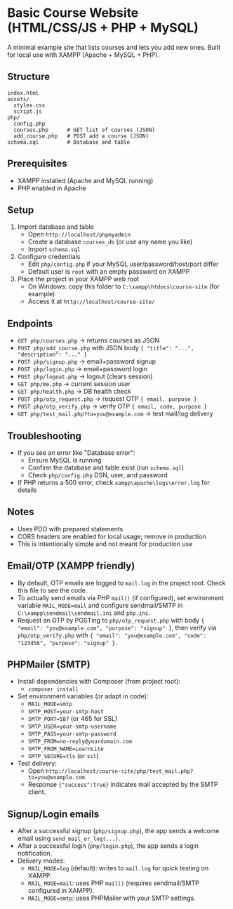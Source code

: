 # Basic Course Website (HTML/CSS/JS + PHP + MySQL)

A minimal example site that lists courses and lets you add new ones. Built for local use with XAMPP (Apache + MySQL + PHP).

## Structure

```
index.html
assets/
  styles.css
  script.js
php/
  config.php
  courses.php      # GET list of courses (JSON)
  add_course.php   # POST add a course (JSON)
schema.sql         # Database and table
```

## Prerequisites
- XAMPP installed (Apache and MySQL running)
- PHP enabled in Apache

## Setup
1. Import database and table
   - Open `http://localhost/phpmyadmin`
   - Create a database `courses_db` (or use any name you like)
   - Import `schema.sql`
2. Configure credentials
   - Edit `php/config.php` if your MySQL user/password/host/port differ
   - Default user is `root` with an empty password on XAMPP
3. Place the project in your XAMPP web root
   - On Windows: copy this folder to `C:\xampp\htdocs\course-site` (for example)
   - Access it at `http://localhost/course-site/`

## Endpoints
- `GET php/courses.php` → returns courses as JSON
- `POST php/add_course.php` with JSON body `{ "title": "...", "description": "..." }`
- `POST php/signup.php` → email+password signup
- `POST php/login.php` → email+password login
- `POST php/logout.php` → logout (clears session)
- `GET php/me.php` → current session user
- `GET php/health.php` → DB health check
- `POST php/otp_request.php` → request OTP `{ email, purpose }`
- `POST php/otp_verify.php` → verify OTP `{ email, code, purpose }`
- `GET php/test_mail.php?to=you@example.com` → test mail/log delivery

## Troubleshooting
- If you see an error like "Database error":
  - Ensure MySQL is running
  - Confirm the database and table exist (run `schema.sql`)
  - Check `php/config.php` DSN, user, and password
- If PHP returns a 500 error, check `xampp\apache\logs\error.log` for details

## Notes
- Uses PDO with prepared statements
- CORS headers are enabled for local usage; remove in production
- This is intentionally simple and not meant for production use

## Email/OTP (XAMPP friendly)
- By default, OTP emails are logged to `mail.log` in the project root. Check this file to see the code.
- To actually send emails via PHP `mail()` (if configured), set environment variable `MAIL_MODE=mail` and configure sendmail/SMTP in `C:\xampp\sendmail\sendmail.ini` and `php.ini`.
- Request an OTP by POSTing to `php/otp_request.php` with body `{ "email": "you@example.com", "purpose": "signup" }`, then verify via `php/otp_verify.php` with `{ "email": "you@example.com", "code": "123456", "purpose": "signup" }`.

## PHPMailer (SMTP)
- Install dependencies with Composer (from project root):
  - `composer install`
- Set environment variables (or adapt in code):
  - `MAIL_MODE=smtp`
  - `SMTP_HOST=your-smtp-host`
  - `SMTP_PORT=587` (or 465 for SSL)
  - `SMTP_USER=your-smtp-username`
  - `SMTP_PASS=your-smtp-password`
  - `SMTP_FROM=no-reply@yourdomain.com`
  - `SMTP_FROM_NAME=LearnLite`
  - `SMTP_SECURE=tls` (or `ssl`)
- Test delivery:
  - Open `http://localhost/course-site/php/test_mail.php?to=you@example.com`
  - Response `{"success":true}` indicates mail accepted by the SMTP client.

## Signup/Login emails
- After a successful signup (`php/signup.php`), the app sends a welcome email using `send_mail_or_log(...)`.
- After a successful login (`php/login.php`), the app sends a login notification.
- Delivery modes:
  - `MAIL_MODE=log` (default): writes to `mail.log` for quick testing on XAMPP.
  - `MAIL_MODE=mail`: uses PHP `mail()` (requires sendmail/SMTP configured in XAMPP).
  - `MAIL_MODE=smtp`: uses PHPMailer with your SMTP settings.

